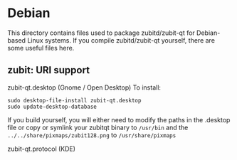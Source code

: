 
Debian
====================
This directory contains files used to package zubitd/zubit-qt
for Debian-based Linux systems. If you compile zubitd/zubit-qt yourself, there are some useful files here.

## zubit: URI support ##


zubit-qt.desktop  (Gnome / Open Desktop)
To install:

	sudo desktop-file-install zubit-qt.desktop
	sudo update-desktop-database

If you build yourself, you will either need to modify the paths in
the .desktop file or copy or symlink your zubitqt binary to `/usr/bin`
and the `../../share/pixmaps/zubit128.png` to `/usr/share/pixmaps`

zubit-qt.protocol (KDE)


